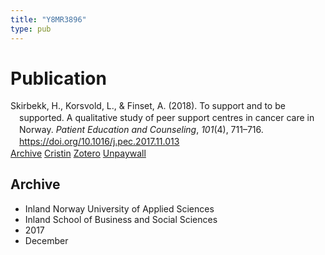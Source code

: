 ```yaml
---
title: "Y8MR3896"
type: pub
---
```

<h1>Publication</h1>
<article id="csl-bib-container-Y8MR3896" class="csl-bib-container">
  <div class="csl-bib-body" style="line-height: 1.35; padding-left: 1em; text-indent:-1em;">
  <div class="csl-entry">Skirbekk, H., Korsvold, L., &amp; Finset, A. (2018). To support and to be supported. A qualitative study of peer support centres in cancer care in Norway. <i>Patient Education and Counseling</i>, <i>101</i>(4), 711&#x2013;716. <a href="https://doi.org/10.1016/j.pec.2017.11.013">https://doi.org/10.1016/j.pec.2017.11.013</a></div>
</div>
  <div class="csl-bib-buttons">
    <a href="#taxonomy-article-Y8MR3896" class="csl-bib-button">Archive</a>
    <a href="https://app.cristin.no/results/show.jsf?id=1523483" alt="Cristin URL" class="csl-bib-button">Cristin</a>
    <a href="http://zotero.org/groups/5402882/items/Y8MR3896" alt="Zotero URL" class="csl-bib-button">Zotero</a>
    <a href="https://brage.inn.no/inn-xmlui/bitstream/11250/2486579/4/Skirbekk%20et%20al.pdf" class="csl-bib-button">Unpaywall</a>
  </div>
  <div id="csl-bib-meta-container-Y8MR3896"></div>
</article>
<div id="csl-bib-meta-Y8MR3896" class="csl-bib-meta">
  <article id="taxonomy-article-Y8MR3896" class="taxonomy-article">
    <h1>Archive</h1>
    <ul>
      <li>Inland Norway University of Applied Sciences</li>
      <li>Inland School of Business and Social Sciences</li>
      <li>2017</li>
      <li>December</li>
    </ul>
  </article>
</div>
